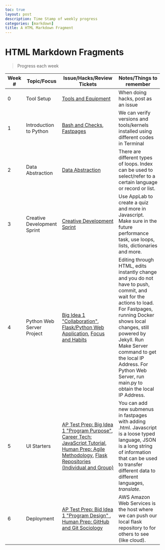 ```yaml
---
toc: true
layout: post
description: Time Stamp of weekly progress
categories: [markdown]
title: A HTML Markdown Fragment
---
```

# HTML Markdown Fragments
> Progress each week

| Week # | Topic/Focus | Issue/Hacks/Review Tickets | Notes/Things to remember |
|-|-|-|-|
| 0 | Tool Setup | [Tools and Equipment](https://github.com/jesa06/andafp/issues/5#issue-1354867366) | When doing hacks, post as an issue |
| 1 | Introduction to Python | [Bash and Checks](https://github.com/jesa06/andafp/issues/2#issue-1353266162), [Fastpages](https://github.com/jesa06/andafpissues/3#issue-1353457506) | We can verify versions and tools/kernels installed using different codes in Terminal |
| 2 | Data Abstraction | [Data Abstraction](https://github.com/nighthawkcoders/APCSP/issues/22#issuecomment-1237671401) | There are different types of loops. Index can be used to select/refer to a certain language or record or list. |
| 3 | Creative Development Sprint | [Creative Development Sprint](https://github.com/jesa06/andafp/issues/9) | Use AppLab to create a quiz and more in Javascript. Make sure in the future performance task, use loops, lists, dictionaries and more. |
| 4 | Python Web Server Project | [Big Idea 1 "Collaboration"](https://jesa06.github.io/andafp/markdown/2022/09/13/1.1CollaborationNotes.html), [Flask/Python Web Application](https://www.youtube.com/watch?v=jzB7waKs60o), [Focus and Habits](https://jesa06.github.io/andafp/_pages/04_PsychologyandtheGoodLife.html) | Editing through HTML, edits instantly change and you do not have to push, commit, and wait for the actions to load. For Fastpages, running Docker shows local changes, still powered by Jekyll. Run Make Server command to get the local IP Address. For Python Web Server, run main.py to obtain the local IP Address. |
| 5 | UI Starters | [AP Test Prep: Big Idea 1 "Program Purpose"](https://jesa06.github.io/andafp/markdown/2022/09/20/1.2ProgramFunctionandPurposeNotes.html), [Career Tech: JavaScript Tutorial](https://jesa06.github.io/andafp/HTMLJSTable/), [Human Prep: Agile Methodology](https://jesa06.github.io/andafp/markdown/2022/09/25/AgileMethodology.html), [Flask Repositories (Individual and Group)](https://github.com/jesa06/andafp/issues/10) | You can add new submenus in fastpages with adding .html. Javascript is a loose typed language, JSON is a long string of information that can be used to transfer different data to different languages, *translate*. |
| 6 | Deployment| [AP Test Prep: Bid Idea 1 "Program Design" ](), [Human Prep: GitHub and Git Sociology]() | AWS Amazon Web Services is the host where we can push our local flask repository to for others to see (like cloud). | 